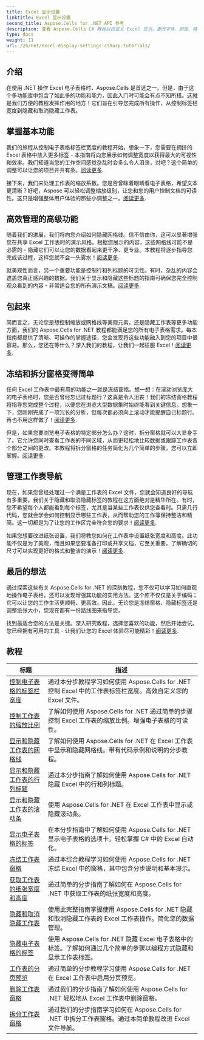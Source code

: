 ```yaml
---
title: Excel 显示设置
linktitle: Excel 显示设置
second_title: Aspose.Cells for .NET API 参考
description: 查看 Aspose.Cells C# 教程以自定义 Excel 显示。更改字体、颜色、格式并创建有吸引力的报告。
type: docs
weight: 11
url: /zh/net/excel-display-settings-csharp-tutorials/
---
```

## 介绍

在使用 .NET 操作 Excel 电子表格时，Aspose.Cells 是首选之一。但是，由于这个多功能库中包含了如此多的功能和能力，因此入门时可能会有点不知所措。这就是我们方便的教程发挥作用的地方！它们旨在引导您完成所有操作，从控制标签栏宽度到隐藏和取消隐藏工作表。

## 掌握基本功能

我们的旅程从控制电子表格标签栏宽度的教程开始。想象一下，您需要在拥挤的 Excel 表格中放入更多标签 - 本指南将向您展示如何调整宽度以获得最大的可视性和效率。我们知道当您的工作空间感觉杂乱时会多么令人沮丧，对吧？这个简单的调整可以让您的项目井井有条。[阅读更多](./control-tab-bar-width-of-spreadsheet/).

接下来，我们来处理工作表的缩放系数。您是否曾眯着眼睛看电子表格，希望文本更清晰？好吧，Aspose 可以轻松调整缩放级别，让您和您的用户控制文档的可读性。这只是增强整体用户体验的那些小调整之一。[阅读更多](./controll-zoom-factor-of-worksheet/). 

## 高效管理的高级功能

随着我们的进展，我们将向您介绍如何隐藏网格线。信不信由你，这可以显著增强您在共享 Excel 工作表时的演示风格。根据您展示的内容，这些网格线可能不是必需的 - 隐藏它们可以让您的数据看起来更干净、更专业。本教程将逐步指导您完成该过程，这样您就不会一头雾水！[阅读更多](./display-and-hide-gridlines-of-worksheet/).

就美观性而言，另一个重要功能是控制行和列标题的可见性。有时，杂乱的内容会遮盖您真正感兴趣的数据。我们关于显示和隐藏这些标题的指南可确保您完全控制观众看到的内容 - 非常适合您的所有演示文稿。[阅读更多](./display-and-hide-row-column-headers-of-worksheet/).

## 包起来

简而言之，无论您是想控制缩放或网格线等美观元素，还是隐藏工作表等更多功能方面，我们的 Aspose.Cells for .NET 教程都能满足您的所有电子表格需求。每本指南都提供了清晰、可操作的掌握途径，您会发现将这些功能融入到您的项目中很容易。那么，您还在等什么？深入我们的教程，让我们一起征服 Excel！[阅读更多](./hide-and-unhide-worksheet/).

## 冻结和拆分窗格变得简单

任何 Excel 工作表中最有用的功能之一就是冻结窗格。想一想：在滚动浏览庞大的电子表格时，您是否曾经忘记过标题行？这真是令人沮丧！我们的冻结窗格教程将指导您完成整个过程，以便您在浏览大型数据集时始终能看到关键信息。想象一下，您刚刚完成了一项冗长的分析，但每次都必须向上滚动才能提醒自己标题行。再也不用这样做了！[阅读更多](./freeze-panes-of-worksheet/).

但是，如果您要浏览电子表格的特定部分怎么办？这时，拆分窗格就可以大显身手了。它允许您同时查看工作表的不同区域，从而更轻松地比较数据或跟踪工作表各个部分之间的更改。本教程将拆分窗格的任务简化为几个简单的步骤，您可以立即掌握。[阅读更多](./split-panes-of-worksheet/).

## 管理工作表导航

现在，如果您曾经处理过一个满是工作表的 Excel 文件，您就会知道良好的导航有多重要。我们关于隐藏和取消隐藏标签的教程在这方面绝对是精华所在。有时，您不希望每个人都能看到每个标签，尤其是当某些工作表仅供您查看时。只需几行代码，您就会学会如何控制显示哪些工作表，从而帮助您的工作簿保持整洁和精简。这一切都是为了让您的工作区完全符合您的要求！[阅读更多](./hide-tabs-of-spreadsheet/).

如果您想要改进纸张设置，我们将教您如何在工作表中设置纸张宽度和高度。此功能不仅是为了美观，而且如果您要准备打印或共享文档，它至关重要。了解确切的尺寸可以实现更好的格式和整洁的演示！[阅读更多](./get-paper-width-and-height-of-worksheet/).

## 最后的想法

通过探索这些有关 Aspose.Cells for .NET 的深刻教程，您不仅可以学习如何直观地操作电子表格，还可以发现增强其功能的实用方法。这个库不仅仅是关于编码；它可以让您的工作生活更顺畅、更高效。因此，无论您是冻结窗格、隐藏标签还是调整纸张大小，您现在都有一份路线图来指导您。

找到最适合您的方法是关键。深入研究教程，选择您喜欢的功能，然后开始尝试。您已经拥有可用的工具 - 让我们让您的 Excel 体验尽可能精彩！[阅读更多](./page-break-preview-of-worksheet/).

## 教程 
| 标题 | 描述 |
| --- | --- |
| [控制电子表格的标签栏宽度](./control-tab-bar-width-of-spreadsheet/) | 通过本分步教程学习如何使用 Aspose.Cells for .NET 控制 Excel 中的工作表标签栏宽度。高效自定义您的 Excel 文件。 |  
| [控制工作表的缩放比例](./controll-zoom-factor-of-worksheet/) | 了解如何使用 Aspose.Cells for .NET 通过简单的步骤控制 Excel 工作表的缩放比例。增强电子表格的可读性。 |  
| [显示和隐藏工作表的网格线](./display-and-hide-gridlines-of-worksheet/) | 了解如何使用 Aspose.Cells for .NET 在 Excel 工作表中显示和隐藏网格线。带有代码示例和说明的分步教程。 |  
| [显示和隐藏工作表的行列标题](./display-and-hide-row-column-headers-of-worksheet/) | 通过本分步指南了解如何使用 Aspose.Cells for .NET 隐藏 Excel 中的行和列标题。 |  
| [显示和隐藏工作表的滚动条](./display-and-hide-scroll-bars-of-worksheet/) | 使用 Aspose.Cells for .NET 在 Excel 工作表中显示或隐藏滚动条。 |  
| [显示电子表格的标签](./display-tab-of-spreadsheet/) | 在本分步指南中了解如何使用 Aspose.Cells for .NET 显示电子表格的选项卡。轻松掌握 C# 中的 Excel 自动化。 |  
| [冻结工作表窗格](./freeze-panes-of-worksheet/) | 通过本综合教程学习如何使用 Aspose.Cells for .NET 冻结 Excel 中的窗格，其中包含分步说明和基本提示。 |  
| [获取工作表的纸张宽度和高度](./get-paper-width-and-height-of-worksheet/) | 通过简单的分步指南了解如何在 Aspose.Cells for .NET 中获取工作表的纸张宽度和高度。 |  
| [隐藏和取消隐藏工作表](./hide-and-unhide-worksheet/) | 使用此完整指南掌握使用 Aspose.Cells for .NET 隐藏和取消隐藏工作表的 Excel 工作表操作。简化您的数据管理。 |  
| [隐藏电子表格的标签](./hide-tabs-of-spreadsheet/) | 使用 Aspose.Cells for .NET 隐藏 Excel 电子表格中的标签。了解如何通过几个简单的步骤以编程方式隐藏和显示工作表标签。 |  
| [工作表的分页预览](./page-break-preview-of-worksheet/) | 通过简单的分步教程学习使用 Aspose.Cells for .NET 在 Excel 工作表中启用分页预览。 |  
| [删除工作表窗格](./remove-panes-of-worksheet/) | 通过我们的分步指南了解如何使用 Aspose.Cells for .NET 轻松地从 Excel 工作表中删除窗格。 |  
| [拆分工作表窗格](./split-panes-of-worksheet/) | 通过我们的分步指南学习如何在 Aspose.Cells for .NET 中拆分工作表窗格。通过本简单教程改进 Excel 文件导航。 |  